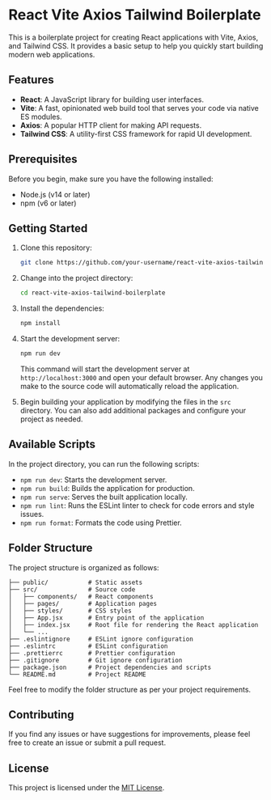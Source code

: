 # React Vite Axios Tailwind Boilerplate

This is a boilerplate project for creating React applications with Vite, Axios, and Tailwind CSS. It provides a basic setup to help you quickly start building modern web applications.

## Features

- **React**: A JavaScript library for building user interfaces.
- **Vite**: A fast, opinionated web build tool that serves your code via native ES modules.
- **Axios**: A popular HTTP client for making API requests.
- **Tailwind CSS**: A utility-first CSS framework for rapid UI development.

## Prerequisites

Before you begin, make sure you have the following installed:

- Node.js (v14 or later)
- npm (v6 or later)

## Getting Started

1. Clone this repository:

   ```bash
   git clone https://github.com/your-username/react-vite-axios-tailwind-boilerplate.git
   ```

2. Change into the project directory:

   ```bash
   cd react-vite-axios-tailwind-boilerplate
   ```

3. Install the dependencies:

   ```bash
   npm install
   ```

4. Start the development server:

   ```bash
   npm run dev
   ```

   This command will start the development server at `http://localhost:3000` and open your default browser. Any changes you make to the source code will automatically reload the application.

5. Begin building your application by modifying the files in the `src` directory. You can also add additional packages and configure your project as needed.

## Available Scripts

In the project directory, you can run the following scripts:

- `npm run dev`: Starts the development server.
- `npm run build`: Builds the application for production.
- `npm run serve`: Serves the built application locally.
- `npm run lint`: Runs the ESLint linter to check for code errors and style issues.
- `npm run format`: Formats the code using Prettier.

## Folder Structure

The project structure is organized as follows:

```
├── public/           # Static assets
├── src/              # Source code
│   ├── components/   # React components
│   ├── pages/        # Application pages
│   ├── styles/       # CSS styles
│   ├── App.jsx       # Entry point of the application
│   ├── index.jsx     # Root file for rendering the React application
│   └── ...
├── .eslintignore     # ESLint ignore configuration
├── .eslintrc         # ESLint configuration
├── .prettierrc       # Prettier configuration
├── .gitignore        # Git ignore configuration
├── package.json      # Project dependencies and scripts
└── README.md         # Project README
```

Feel free to modify the folder structure as per your project requirements.

## Contributing

If you find any issues or have suggestions for improvements, please feel free to create an issue or submit a pull request.

## License

This project is licensed under the [MIT License](LICENSE).
